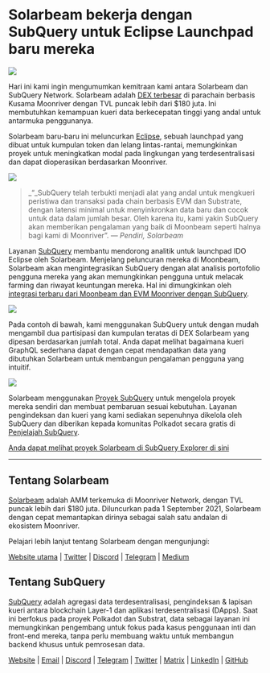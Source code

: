 # Solarbeam bekerja dengan SubQuery untuk Eclipse Launchpad baru mereka

![](https://miro.medium.com/max/1400/1*ZG9NqT9GIXax5SBpNn5ipg.png)

Hari ini kami ingin mengumumkan kemitraan kami antara Solarbeam dan SubQuery Network. Solarbeam adalah [DEX terbesar](https://defillama.com/chain/Moonriver) di parachain berbasis Kusama Moonriver dengan TVL puncak lebih dari $180 juta. Ini membutuhkan kemampuan kueri data berkecepatan tinggi yang andal untuk antarmuka penggunanya.

Solarbeam baru-baru ini meluncurkan [Eclipse](https://app.solarbeam.io/eclipse), sebuah launchpad yang dibuat untuk kumpulan token dan lelang lintas-rantai, memungkinkan proyek untuk meningkatkan modal pada lingkungan yang terdesentralisasi dan dapat dioperasikan berdasarkan Moonriver.

![](https://miro.medium.com/max/1400/1*IbRN8EnymWvqvh0sx_PNKw.png)

> _“_SubQuery telah terbukti menjadi alat yang andal untuk mengkueri peristiwa dan transaksi pada chain berbasis EVM dan Substrate, dengan latensi minimal untuk menyinkronkan data baru dan cocok untuk data dalam jumlah besar. Oleh karena itu, kami yakin SubQuery akan memberikan pengalaman yang baik di Moonbeam seperti halnya bagi kami di Moonriver”. _— Pendiri, Solarbeam_

Layanan [SubQuery](https://subquery.network/) membantu mendorong analitik untuk launchpad IDO Eclipse oleh Solarbeam. Menjelang peluncuran mereka di Moonbeam, Solarbeam akan mengintegrasikan SubQuery dengan alat analisis portofolio pengguna mereka yang akan memungkinkan pengguna untuk melacak farming dan riwayat keuntungan mereka. Hal ini dimungkinkan oleh [integrasi terbaru dari Moonbeam dan EVM Moonriver dengan SubQuery](https://subquery.medium.com/subquery-adds-ethereum-virtual-machine-evm-functionality-in-integration-with-moonbeam-and-ddbcdf0fd8ff).

![](https://miro.medium.com/max/1400/1*6_iO6tLt4RxxMvs8u-F_Bg.png)

Pada contoh di bawah, kami menggunakan SubQuery untuk dengan mudah mengambil dua partisipasi dan kumpulan teratas di DEX Solarbeam yang dipesan berdasarkan jumlah total. Anda dapat melihat bagaimana kueri GraphQL sederhana dapat dengan cepat mendapatkan data yang dibutuhkan Solarbeam untuk membangun pengalaman pengguna yang intuitif.

![](https://miro.medium.com/max/1400/1*5iCwSaU96UtDMFA1MruRlA.png)

Solarbeam menggunakan [Proyek SubQuery](https://project.subquery.network/) untuk mengelola proyek mereka sendiri dan membuat pembaruan sesuai kebutuhan. Layanan pengindeksan dan kueri yang kami sediakan sepenuhnya dikelola oleh SubQuery dan diberikan kepada komunitas Polkadot secara gratis di [Penjelajah SubQuery](https://explorer.subquery.network/).

[Anda dapat melihat proyek Solarbeam di SubQuery Explorer di sini](https://explorer.subquery.network/subquery/csntest/eclipse)

---

## Tentang Solarbeam

[Solarbeam](https://solarbeam.io/) adalah AMM terkemuka di Moonriver Network, dengan TVL puncak lebih dari $180 juta. Diluncurkan pada 1 September 2021, Solarbeam dengan cepat memantapkan dirinya sebagai salah satu andalan di ekosistem Moonriver.

Pelajari lebih lanjut tentang Solarbeam dengan mengunjungi:

[Website utama](https://solarbeam.io/exchange/swap) | [Twitter](https://twitter.com/solarbeamio) | [Discord](http://discord.gg/rK4AjZXuwf) | [Telegram](http://t.me/solarbeamio) | [Medium](https://solarbeam.medium.com/)

## Tentang SubQuery

[SubQuery](https://subquery.network/) adalah agregasi data terdesentralisasi, pengindeksan & lapisan kueri antara blockchain Layer-1 dan aplikasi terdesentralisasi (DApps). Saat ini berfokus pada proyek Polkadot dan Substrat, data sebagai layanan ini memungkinkan pengembang untuk fokus pada kasus penggunaan inti dan front-end mereka, tanpa perlu membuang waktu untuk membangun backend khusus untuk pemrosesan data.

[Website](https://subquery.network/) | [Email](mailto:hello@subquery.network) | [Discord](https://discord.com/invite/78zg8aBSMG) | [Telegram](https://t.me/subquerynetwork) | [Twitter](https://twitter.com/subquerynetwork) | [Matrix](https://matrix.to/#/#subquery:matrix.org) | [LinkedIn](https://www.linkedin.com/company/subquery) | [GitHub](https://github.com/subquery)
